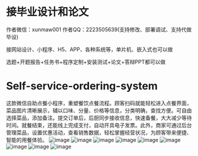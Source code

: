 # 接毕业设计和论文
作者微信：xunmaw001  作者QQ：2223505639(支持修改、部署调试、支持代做毕设)

接网站设计、小程序、H5、APP、各种系统等，单片机、嵌入式也可以做

选题+开题报告+任务书+程序定制+安装测试+论文+答辩PPT都可以做
# Self-service-ordering-system
这款微信自助点餐小程序，重塑餐饮点餐流程。顾客扫码就能轻松进入点餐界面，菜品图片清晰展示，辅以口味、分量、价格等信息，分类明确，查找方便。可自由选择菜品，添加备注。提交订单后，后厨同步接收信息，快速备餐，大大减少等待时间。就餐结束，还能线上完成支付，自动开具电子发票。此外，商家可通过后台管理菜品，设置优惠活动，查看销售数据，轻松掌握经营状况，为顾客带来便捷、智能的用餐体验。 
![image](https://github.com/user-attachments/assets/b07c0e37-211f-47c4-a4fa-291dc374fb51)
![image](https://github.com/user-attachments/assets/f1848ba9-4638-4daa-bf50-a409664568aa)
![image](https://github.com/user-attachments/assets/362ddf44-ad34-4bb9-a64a-71b3126d2f8e)
![image](https://github.com/user-attachments/assets/90d564eb-e54e-4f7a-84ce-f3bf373e156d)
![image](https://github.com/user-attachments/assets/a8c45a93-41b9-4ab7-a467-e43e2a577ab6)
![image](https://github.com/user-attachments/assets/8261f360-07d7-4428-8666-05f8015330b6)
![image](https://github.com/user-attachments/assets/14dad161-51e4-4778-85e4-684f83421e80)
![image](https://github.com/user-attachments/assets/ca681213-10fa-4b75-9688-6e0bfa086692)
![image](https://github.com/user-attachments/assets/e4e17db1-a380-413a-a4f6-efec925656c5)
